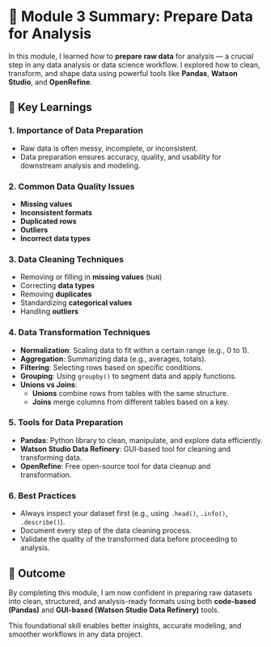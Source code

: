 # 🧹 Module 3 Summary: Prepare Data for Analysis

In this module, I learned how to **prepare raw data** for analysis — a crucial step in any data analysis or data science workflow.
I explored how to clean, transform, and shape data using powerful tools like **Pandas**, **Watson Studio**, and **OpenRefine**.

## 📌 Key Learnings

### 1. Importance of Data Preparation
- Raw data is often messy, incomplete, or inconsistent.
- Data preparation ensures accuracy, quality, and usability for downstream analysis and modeling.

### 2. Common Data Quality Issues
- **Missing values**
- **Inconsistent formats**
- **Duplicated rows**
- **Outliers**
- **Incorrect data types**

### 3. Data Cleaning Techniques
- Removing or filling in **missing values** (`NaN`)
- Correcting **data types**
- Removing **duplicates**
- Standardizing **categorical values**
- Handling **outliers**


### 4. Data Transformation Techniques
- **Normalization**: Scaling data to fit within a certain range (e.g., 0 to 1).
- **Aggregation**: Summarizing data (e.g., averages, totals).
- **Filtering**: Selecting rows based on specific conditions.
- **Grouping**: Using `groupby()` to segment data and apply functions.
- **Unions vs Joins**:
  - **Unions** combine rows from tables with the same structure.
  - **Joins** merge columns from different tables based on a key.

### 5. Tools for Data Preparation
- **Pandas**: Python library to clean, manipulate, and explore data efficiently.
- **Watson Studio Data Refinery**: GUI-based tool for cleaning and transforming data.
- **OpenRefine**: Free open-source tool for data cleanup and transformation.

### 6. Best Practices
- Always inspect your dataset first (e.g., using `.head()`, `.info()`, `.describe()`).
- Document every step of the data cleaning process.
- Validate the quality of the transformed data before proceeding to analysis.

## 🚀 Outcome
By completing this module, I am now confident in preparing raw datasets into clean, structured, and analysis-ready formats using both
**code-based (Pandas)** and **GUI-based (Watson Studio Data Refinery)** tools.

This foundational skill enables better insights, accurate modeling, and smoother workflows in any data project.
